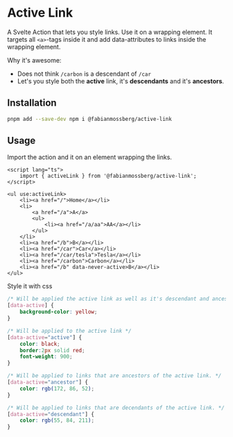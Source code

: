 # Active Link

A Svelte Action that lets you style links. Use it on a wrapping element. It targets all `<a>`-tags inside it and add data-attributes to links inside the wrapping element.

Why it's awesome:

- Does not think `/carbon` is a descendant of `/car`
- Let's you style both the **active** link, it's **descendants** and it's **ancestors**.

## Installation

```sh
pnpm add --save-dev npm i @fabianmossberg/active-link
```

## Usage

Import the action and it on an element wrapping the links.

```svelte
<script lang="ts">
    import { activeLink } from '@fabianmossberg/active-link';
</script>

<ul use:activeLink>
	<li><a href="/">Home</a></li>
	<li>
		<a href="/a">A</a>
		<ul>
			<li><a href="/a/aa">AA</a></li>
		</ul>
	</li>
	<li><a href="/b">B</a></li>
	<li><a href="/car">Car</a></li>
	<li><a href="/car/tesla">Tesla</a></li>
	<li><a href="/carbon">Carbon</a></li>
	<li><a href="/b" data-never-active>B</a></li>
</ul>
```

Style it with css
```css
/* Will be applied the active link as well as it's descendant and ancestors */
[data-active] {
    background-color: yellow;
}

/* Will be applied to the active link */
[data-active="active"] {
    color: black;
	border:2px solid red;
    font-weight: 900;
}

/* Will be applied to links that are ancestors of the active link. */
[data-active="ancestor"] {
    color: rgb(172, 86, 52);
}

/* Will be applied to links that are decendants of the active link. */
[data-active="descendant"] {
    color: rgb(55, 84, 211);
}